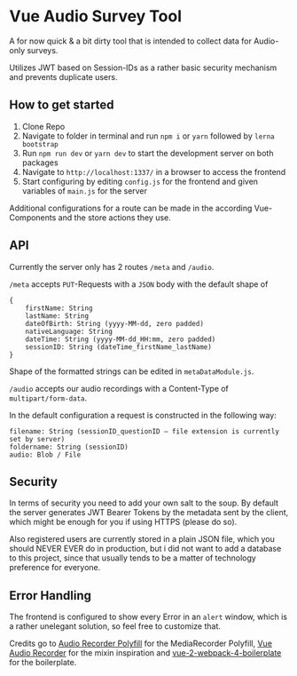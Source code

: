 # Vue Audio Survey Tool

A for now quick & a bit dirty tool that is intended to collect data for
Audio-only surveys.

Utilizes JWT based on Session-IDs as a rather basic security mechanism and prevents duplicate users.

## How to get started

1. Clone Repo
2. Navigate to folder in terminal and run `npm i` or `yarn` followed by `lerna bootstrap`
3. Run `npm run dev` or `yarn dev` to start the development server on both packages
4. Navigate to `http://localhost:1337/` in a browser to access the frontend
5. Start configuring by editing `config.js` for the frontend and given variables of `main.js` for the server

Additional configurations for a route can be made in the according Vue-Components and the store actions they use.

## API

Currently the server only has 2 routes `/meta` and `/audio`.

`/meta` accepts `PUT`-Requests with a `JSON` body with the default shape of
```
{
	firstName: String
	lastName: String
	dateOfBirth: String (yyyy-MM-dd, zero padded)
	nativeLanguage: String
	dateTime: String (yyyy-MM-dd_HH:mm, zero padded)
	sessionID: String (dateTime_firstName_lastName)
}
```

Shape of the formatted strings can be edited in `metaDataModule.js`.


`/audio` accepts our audio recordings with a Content-Type of `multipart/form-data`.

In the default configuration a request is constructed in the following way:
```
filename: String (sessionID_questionID — file extension is currently set by server)
foldername: String (sessionID)
audio: Blob / File
```

## Security
In terms of security you need to add your own salt to the soup.
By default the server generates JWT Bearer Tokens by the metadata sent by
the client, which might be enough for you if using HTTPS (please do so).

Also registered users are currently stored in a plain JSON file, which you
should NEVER EVER do in production, but i did not want to add a database to
this project, since that usually tends to be a matter of technology preference
for everyone.

## Error Handling
The frontend is configured to show every Error in an `alert` window, which is a
rather unelegant solution, so feel free to customize that.


Credits go to [Audio Recorder Polyfill] for the MediaRecorder Polyfill, [Vue
Audio Recorder] for the mixin inspiration and [vue-2-webpack-4-boilerplate] for
the boilerplate.

[audio recorder polyfill]: https://github.com/ai/audio-recorder-polyfill
[vue audio recorder]: https://github.com/grishkovelli/vue-audio-recorder
[vue-2-webpack-4-boilerplate]:https://github.com/samteb/vue-2-webpack-4-boilerplate
